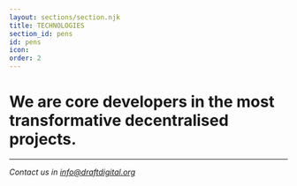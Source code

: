 ```yaml
---
layout: sections/section.njk
title: TECHNOLOGIES
section_id: pens
id: pens
icon: 
order: 2
---
```


# We are core developers in the most transformative decentralised projects.
---
*Contact us in info@draftdigital.org*
 